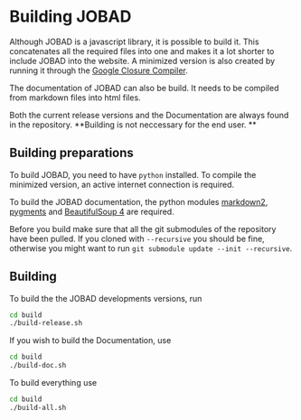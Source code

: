# Building JOBAD

Although JOBAD is a javascript library, it is possible to build it. This concatenates all the required files into one and makes it a lot shorter to include JOBAD into the website. 
A minimized version is also created by running it through the [Google Closure Compiler](https://developers.google.com/closure/compiler/). 

The documentation of JOBAD can also be build. It needs to be compiled from markdown files into html files. 

Both the current release versions and the Documentation are always found in the repository. **Building is not neccessary for the end user. **

## Building preparations

To build JOBAD, you need to have `python` installed. To compile the minimized version, an active internet connection is required. 

To build the JOBAD documentation, the python modules [markdown2](https://github.com/trentm/python-markdown2), [pygments](http://pygments.org/) and [BeautifulSoup 4](http://www.crummy.com/software/BeautifulSoup/) are required. 

Before you build make sure that all the git submodules of the repository have been pulled. If you cloned with `--recursive` you should be fine, otherwise 
you might want to run `git submodule update --init --recursive`. 

## Building
To build the the JOBAD developments versions, run 

```bash
cd build
./build-release.sh
```

If you wish to build the Documentation, use 

```bash
cd build
./build-doc.sh
```

To build everything use 

```bash
cd build
./build-all.sh
```
